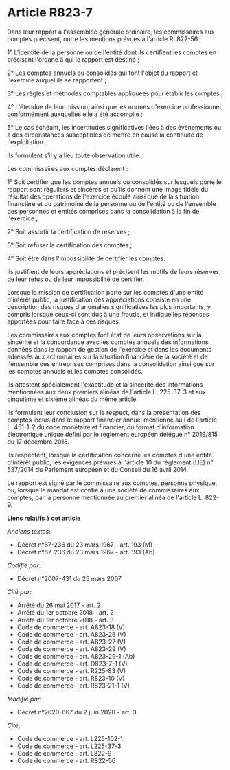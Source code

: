 # Article R823-7

Dans leur rapport à l'assemblée générale ordinaire, les commissaires aux comptes précisent, outre les mentions prévues à
l'article R. 822-56 : 

1° L'identité de la personne ou de l'entité dont ils certifient les comptes en précisant l'organe à qui le rapport est
destiné ; 

2° Les comptes annuels ou consolidés qui font l'objet du rapport et l'exercice auquel ils se rapportent ; 

3° Les règles et méthodes comptables appliquées pour établir les comptes ; 

4° L'étendue de leur mission, ainsi que les normes d'exercice professionnel conformément auxquelles elle a été accomplie ; 

5° Le cas échéant, les incertitudes significatives liées à des événements ou à des circonstances susceptibles de mettre en
cause la continuité de l'exploitation. 

Ils formulent s'il y a lieu toute observation utile. 

Les commissaires aux comptes déclarent : 

1° Soit certifier que les comptes annuels ou consolidés sur lesquels porte le rapport sont réguliers et sincères et qu'ils
donnent une image fidèle du résultat des opérations de l'exercice écoulé ainsi que de la situation financière et du
patrimoine de la personne ou de l'entité ou de l'ensemble des personnes et entités comprises dans la consolidation à la fin
de l'exercice ; 

2° Soit assortir la certification de réserves ; 

3° Soit refuser la certification des comptes ; 

4° Soit être dans l'impossibilité de certifier les comptes. 

Ils justifient de leurs appréciations et précisent les motifs de leurs réserves, de leur refus ou de leur impossibilité de
certifier. 

Lorsque la mission de certification porte sur les comptes d'une entité d'intérêt public, la justification des appréciations
consiste en une description des risques d'anomalies significatives les plus importants, y compris lorsque ceux-ci sont dus à
une fraude, et indique les réponses apportées pour faire face à ces risques. 

Les commissaires aux comptes font état de leurs observations sur la sincérité et la concordance avec les comptes annuels des
informations données dans le rapport de gestion de l'exercice et dans les documents adressés aux actionnaires sur la
situation financière de la société et de l'ensemble des entreprises comprises dans la consolidation ainsi que sur les comptes
annuels et les comptes consolidés. 

Ils attestent spécialement l'exactitude et la sincérité des informations mentionnées aux deux premiers alinéas de l'article
L. 225-37-3 et aux cinquième et sixième alinéas du même article. 

Ils formulent leur conclusion sur le respect, dans la présentation des comptes inclus dans le rapport financier annuel
mentionné au I de l'article L. 451-1-2 du code monétaire et financier, du format d'information électronique unique défini par
le règlement européen délégué n° 2019/815 du 17 décembre 2018. 

Ils respectent, lorsque la certification concerne les comptes d'une entité d'intérêt public, les exigences prévues à
l'article 10 du règlement (UE) n° 537/2014 du Parlement européen et du Conseil du 16 avril 2014. 

Le rapport est signé par le commissaire aux comptes, personne physique, ou, lorsque le mandat est confié à une société de
commissaires aux comptes, par la personne mentionnée au premier alinéa de l'article L. 822-9.

**Liens relatifs à cet article**

_Anciens textes_:

  - Décret n°67-236 du 23 mars 1967 - art. 193 (M)
  - Décret n°67-236 du 23 mars 1967 - art. 193 (Ab)

_Codifié par_:

  - Décret n°2007-431 du 25 mars 2007

_Cité par_:

  - Arrêté du 26 mai 2017 - art. 2
  - Arrêté du 1er octobre 2018 - art. 2
  - Arrêté du 1er octobre 2018 - art. 3
  - Code de commerce - art. A823-18 (V)
  - Code de commerce - art. A823-26 (V)
  - Code de commerce - art. A823-27 (V)
  - Code de commerce - art. A823-29 (V)
  - Code de commerce - art. A823-29-1 (Ab)
  - Code de commerce - art. D823-7-1 (V)
  - Code de commerce - art. R225-83 (V)
  - Code de commerce - art. R823-10 (V)
  - Code de commerce - art. R823-21-1 (V)

_Modifié par_:

  - Décret n°2020-667 du 2 juin 2020 - art. 3

_Cite_:

  - Code de commerce - art. L225-102-1
  - Code de commerce - art. L225-37-3
  - Code de commerce - art. L822-9
  - Code de commerce - art. R822-56
